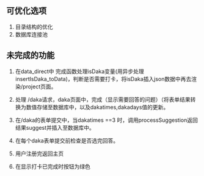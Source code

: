 ## 可优化选项 

1. 目录结构的优化
2. 数据库连接池


## 未完成的功能

1. 在data_direct中 完成函数处理isDaka变量(用异步处理insertIsDaka_toData)，判断是否需要打卡，将isDaka插入json数据中再去渲染/project页面。
2. 处理 /daka请求，daka页面中，完成（显示需要回答的问题）（将表单结果转换为数值存储至数据库中，以及dakatimes,dakadays值的更新。
4. 在/daka的表单提交中，当dakatimes ==3 时，调用processSuggestion返回结果suggest并插入至数据库中。
5. 在每个daka表单提交前检查是否选完回答。

5. 用户注册完返回主页
7. 在显示打卡已完成时按钮为绿色
